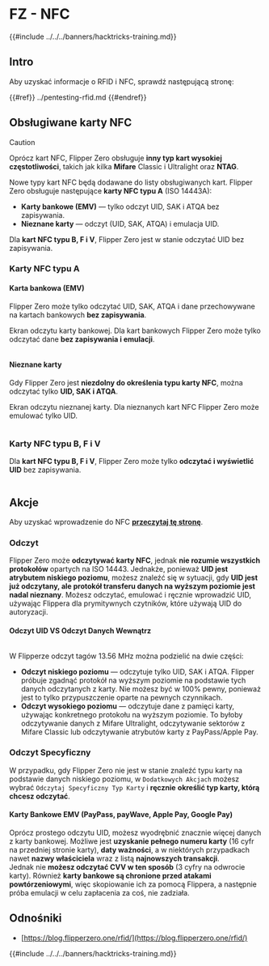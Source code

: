 # FZ - NFC

{{#include ../../../banners/hacktricks-training.md}}

## Intro <a href="#id-9wrzi" id="id-9wrzi"></a>

Aby uzyskać informacje o RFID i NFC, sprawdź następującą stronę:

{{#ref}}
../pentesting-rfid.md
{{#endref}}

## Obsługiwane karty NFC <a href="#id-9wrzi" id="id-9wrzi"></a>

> [!CAUTION]
> Oprócz kart NFC, Flipper Zero obsługuje **inny typ kart wysokiej częstotliwości**, takich jak kilka **Mifare** Classic i Ultralight oraz **NTAG**.

Nowe typy kart NFC będą dodawane do listy obsługiwanych kart. Flipper Zero obsługuje następujące **karty NFC typu A** (ISO 14443A):

- **Karty bankowe (EMV)** — tylko odczyt UID, SAK i ATQA bez zapisywania.
- **Nieznane karty** — odczyt (UID, SAK, ATQA) i emulacja UID.

Dla **kart NFC typu B, F i V**, Flipper Zero jest w stanie odczytać UID bez zapisywania.

### Karty NFC typu A <a href="#uvusf" id="uvusf"></a>

#### Karta bankowa (EMV) <a href="#kzmrp" id="kzmrp"></a>

Flipper Zero może tylko odczytać UID, SAK, ATQA i dane przechowywane na kartach bankowych **bez zapisywania**.

Ekran odczytu karty bankowej. Dla kart bankowych Flipper Zero może tylko odczytać dane **bez zapisywania i emulacji**.

<figure><img src="https://cdn.flipperzero.one/Monosnap_Miro_2022-08-17_12-26-31.png?auto=format&ixlib=react-9.1.1&h=916&w=2662" alt=""><figcaption></figcaption></figure>

#### Nieznane karty <a href="#id-37eo8" id="id-37eo8"></a>

Gdy Flipper Zero jest **niezdolny do określenia typu karty NFC**, można odczytać tylko **UID, SAK i ATQA**.

Ekran odczytu nieznanej karty. Dla nieznanych kart NFC Flipper Zero może emulować tylko UID.

<figure><img src="https://cdn.flipperzero.one/Monosnap_Miro_2022-08-17_12-27-53.png?auto=format&ixlib=react-9.1.1&h=932&w=2634" alt=""><figcaption></figcaption></figure>

### Karty NFC typu B, F i V <a href="#wyg51" id="wyg51"></a>

Dla **kart NFC typu B, F i V**, Flipper Zero może tylko **odczytać i wyświetlić UID** bez zapisywania.

<figure><img src="https://archbee.imgix.net/3StCFqarJkJQZV-7N79yY/zBU55Fyj50TFO4U7S-OXH_screenshot-2022-08-12-at-182540.png?auto=format&ixlib=react-9.1.1&h=1080&w=2704" alt=""><figcaption></figcaption></figure>

## Akcje

Aby uzyskać wprowadzenie do NFC [**przeczytaj tę stronę**](../pentesting-rfid.md#high-frequency-rfid-tags-13.56-mhz).

### Odczyt

Flipper Zero może **odczytywać karty NFC**, jednak **nie rozumie wszystkich protokołów** opartych na ISO 14443. Jednakże, ponieważ **UID jest atrybutem niskiego poziomu**, możesz znaleźć się w sytuacji, gdy **UID jest już odczytany, ale protokół transferu danych na wyższym poziomie jest nadal nieznany**. Możesz odczytać, emulować i ręcznie wprowadzić UID, używając Flippera dla prymitywnych czytników, które używają UID do autoryzacji.

#### Odczyt UID VS Odczyt Danych Wewnątrz <a href="#reading-the-uid-vs-reading-the-data-inside" id="reading-the-uid-vs-reading-the-data-inside"></a>

<figure><img src="../../../images/image (217).png" alt=""><figcaption></figcaption></figure>

W Flipperze odczyt tagów 13.56 MHz można podzielić na dwie części:

- **Odczyt niskiego poziomu** — odczytuje tylko UID, SAK i ATQA. Flipper próbuje zgadnąć protokół na wyższym poziomie na podstawie tych danych odczytanych z karty. Nie możesz być w 100% pewny, ponieważ jest to tylko przypuszczenie oparte na pewnych czynnikach.
- **Odczyt wysokiego poziomu** — odczytuje dane z pamięci karty, używając konkretnego protokołu na wyższym poziomie. To byłoby odczytywanie danych z Mifare Ultralight, odczytywanie sektorów z Mifare Classic lub odczytywanie atrybutów karty z PayPass/Apple Pay.

### Odczyt Specyficzny

W przypadku, gdy Flipper Zero nie jest w stanie znaleźć typu karty na podstawie danych niskiego poziomu, w `Dodatkowych Akcjach` możesz wybrać `Odczytaj Specyficzny Typ Karty` i **ręcznie** **określić typ karty, którą chcesz odczytać**.

#### Karty Bankowe EMV (PayPass, payWave, Apple Pay, Google Pay) <a href="#emv-bank-cards-paypass-paywave-apple-pay-google-pay" id="emv-bank-cards-paypass-paywave-apple-pay-google-pay"></a>

Oprócz prostego odczytu UID, możesz wyodrębnić znacznie więcej danych z karty bankowej. Możliwe jest **uzyskanie pełnego numeru karty** (16 cyfr na przedniej stronie karty), **daty ważności**, a w niektórych przypadkach nawet **nazwy właściciela** wraz z listą **najnowszych transakcji**.\
Jednak nie **możesz odczytać CVV w ten sposób** (3 cyfry na odwrocie karty). Również **karty bankowe są chronione przed atakami powtórzeniowymi**, więc skopiowanie ich za pomocą Flippera, a następnie próba emulacji w celu zapłacenia za coś, nie zadziała.

## Odnośniki

- [https://blog.flipperzero.one/rfid/](https://blog.flipperzero.one/rfid/)

{{#include ../../../banners/hacktricks-training.md}}
